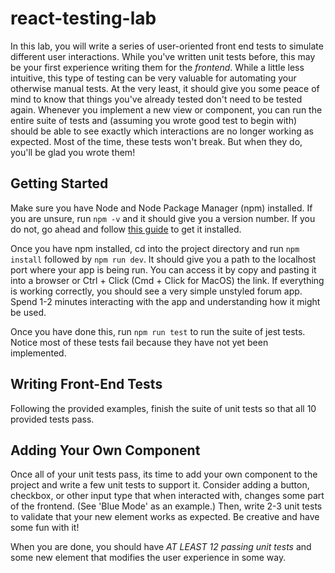 # react-testing-lab

In this lab, you will write a series of user-oriented front end tests to simulate different user interactions. While you've written unit tests before, this may be your first experience writing them for the *frontend*. While a little less intuitive, this type of testing can be very valuable for automating your otherwise manual tests. At the very least, it should give you some peace of mind to know that things you've already tested don't need to be tested again. Whenever you implement a new view or component, you can run the entire suite of tests and (assuming you wrote good test to begin with) should be able to see exactly which interactions are no longer working as expected. Most of the time, these tests won't break. But when they do, you'll be glad you wrote them!


## Getting Started

Make sure you have Node and Node Package Manager (npm) installed. If you are unsure, run `npm -v` and it should give you a version number. If you do not, go ahead and follow [this guide](https://docs.npmjs.com/downloading-and-installing-node-js-and-npm) to get it installed.

Once you have npm installed, cd into the project directory and run `npm install` followed by `npm run dev`. It should give you a path to the localhost port where your app is being run. You can access it by copy and pasting it into a browser or Ctrl + Click (Cmd + Click for MacOS) the link. If everything is working correctly, you should see a very simple unstyled forum app. Spend 1-2 minutes interacting with the app and understanding how it might be used.

Once you have done this, run `npm run test` to run the suite of jest tests. Notice most of these tests fail because they have not yet been implemented.

## Writing Front-End Tests

Following the provided examples, finish the suite of unit tests so that all 10 provided tests pass.

## Adding Your Own Component

Once all of your unit tests pass, its time to add your own component to the project and write a few unit tests to support it. Consider adding a button, checkbox, or other input type that when interacted with, changes some part of the frontend. (See 'Blue Mode' as an example.) Then, write 2-3 unit tests to validate that your new element works as expected. Be creative and have some fun with it!

When you are done, you should have *AT LEAST 12 passing unit tests* and some new element that modifies the user experience in some way.